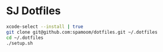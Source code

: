 # SJ Dotfiles

```bash
xcode-select --install | true
git clone git@github.com:spamoom/dotfiles.git ~/.dotfiles
cd ~/.dotfiles
./setup.sh
```